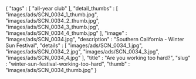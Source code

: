 {
  "tags" : [
              "all-year club"
            ],
  "detail_thumbs" : [
                       "images/ads/SCN_0034_1_thumb.jpg",
                       "images/ads/SCN_0034_2_thumb.jpg",
                       "images/ads/SCN_0034_3_thumb.jpg",
                       "images/ads/SCN_0034_4_thumb.jpg"
                     ],
  "image" : "images/ads/SCN_0034.jpg",
  "description" : "Southern California - Winter Sun Festival",
  "details" : [
                 "images/ads/SCN_0034_1.jpg",
                 "images/ads/SCN_0034_2.jpg",
                 "images/ads/SCN_0034_3.jpg",
                 "images/ads/SCN_0034_4.jpg"
               ],
  "title" : "Are you working too hard?",
  "slug" : "winter-sun-festival-working-too-hard",
  "thumb" : "images/ads/SCN_0034_thumb.jpg"
}
